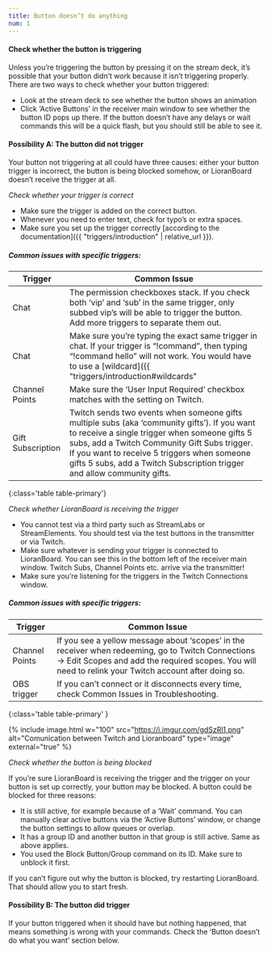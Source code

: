 ```yaml
---
title: Button doesn’t do anything
num: 1
---
```


#### Check whether the button is triggering
Unless you’re triggering the button by pressing it on the stream deck, it’s possible that your button didn’t work because it isn’t triggering properly. There are two ways to check whether your button triggered:

- Look at the stream deck to see whether the button shows an animation
- Click ‘Active Buttons’ in the receiver main window to see whether the button ID pops up there. If the button doesn’t have any delays or wait commands this will be a quick flash, but you should still be able to see it.

#### Possibility A: The button did not trigger
Your button not triggering at all could have three causes: either your button trigger is incorrect, the button is being blocked somehow, or LioranBoard doesn’t receive the trigger at all.

*Check whether your trigger is correct*

- Make sure the trigger is added on the correct button.
- Whenever you need to enter text, check for typo’s or extra spaces.
- Make sure you set up the trigger correctly [according to the documentation]({{ "triggers/introduction" | relative_url }}).

##### Common issues with specific triggers:

| Trigger | Common Issue |
|-------|--------|
|Chat | The permission checkboxes stack. If you check both ‘vip’ and ‘sub’ in the same trigger, only subbed vip’s will be able to trigger the button. Add more triggers to separate them out. |
|Chat | Make sure you’re typing the exact same trigger in chat. If your trigger is “!command”, then typing “!command hello” will not work. You would have to use a [wildcard]({{ "triggers/introduction#wildcards" | relative_url }}) for that. |
|Channel Points | Make sure the ‘User Input Required’ checkbox matches with the setting on Twitch. |
|Gift Subscription | Twitch sends two events when someone gifts multiple subs (aka ‘community gifts’). If you want to receive a single trigger when someone gifts 5 subs, add a Twitch Community Gift Subs trigger. If you want to receive 5 triggers when someone gifts 5 subs, add a Twitch Subscription trigger and allow community gifts. |
{:class='table table-primary'}

*Check whether LioranBoard is receiving the trigger*

- You cannot test via a third party such as StreamLabs or StreamElements. You should test via the test buttons in the transmitter or via Twitch.
- Make sure whatever is sending your trigger is connected to LioranBoard. You can see this in the bottom left of the receiver main window. Twitch Subs, Channel Points etc. arrive via the transmitter! 
- Make sure you’re listening for the triggers in the Twitch Connections window.

##### Common issues with specific triggers:

| Trigger | Common Issue |
|-------|--------|
|Channel Points | If you see a yellow message about ‘scopes’ in the receiver when redeeming, go to Twitch Connections → Edit Scopes and add the required scopes. You will need to relink your Twitch account after doing so. |
|OBS trigger | If you can’t connect or it disconnects every time, check Common Issues in Troubleshooting. |
{:class='table table-primary' }

{% include image.html w="100" src="https://i.imgur.com/gdSzRl1.png" alt="Comunication between Twitch and Lioranboard" type="image" external="true" %}

*Check whether the button is being blocked*

If you’re sure LioranBoard is receiving the trigger and the trigger on your button is set up correctly, your button may be blocked. A button could be blocked for three reasons:

- It is still active, for example because of a ‘Wait’ command. You can manually clear active buttons via the ‘Active Buttons’ window, or change the button settings to allow queues or overlap.
- It has a group ID and another button in that group is still active. Same as above applies.
- You used the Block Button/Group command on its ID. Make sure to unblock it first.

If you can’t figure out why the button is blocked, try restarting LioranBoard. That should allow you to start fresh.

#### Possibility B: The button did trigger

If your button triggered when it should have but nothing happened, that means something is wrong with your commands. Check the ‘Button doesn’t do what you want’ section below.

